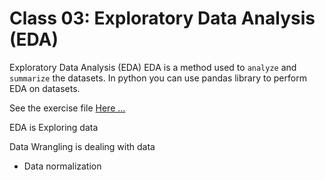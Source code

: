 # Class 03: Exploratory Data Analysis (EDA)

Exploratory Data Analysis (EDA)
EDA is a method used to `analyze` and `summarize` the datasets. In python you can use pandas library to perform EDA on datasets.

See the exercise file [Here ...](../../exercise-files/class-03/eda.ipynb)

EDA is Exploring data

Data Wrangling is dealing with data

- Data normalization
